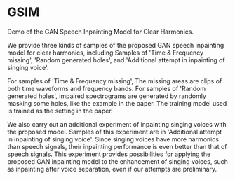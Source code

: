 # GSIM
Demo of the GAN Speech Inpainting Model for Clear Harmonics.

We provide three kinds of samples of the proposed GAN speech inpainting model for clear harmonics, including Samples of 'Time & Frequency missing', 'Random generated holes', and 'Additional attempt in inpainting of singing voice'.

For samples of 'Time & Frequency missing', The missing areas are clips of both time waveforms and frequency bands. For samples of 'Random generated holes', impaired spectrograms are generated by randomly masking some holes, like the example in the paper. The training model used is trained as the setting in the paper.

We also carry out an additional experiment of inpainting singing voices with the proposed model. Samples of this experiment are in 'Additional attempt in inpainting of singing voice'. Since singing voices have more harmonics than speech signals, their inpainting performance is even better than that of speech signals. This experiment provides possibilities for applying the proposed GAN inpainting model to the enhancement of singing voices, such as inpainting after voice separation, even if our attempts are preliminary.
